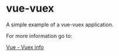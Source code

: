 # vue-vuex
A simple example of a vue-vuex application.

For more information go to:

[Vue - Vuex info](https://medium.com/frontend-fun/vuejs-introduction-to-vuex-82bf35be5130)